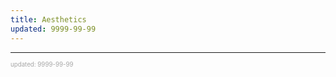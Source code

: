 ```yaml
---
title: Aesthetics
updated: 9999-99-99
---
```



---

<sup><sub><font color="#a6a6a6">updated: 9999-99-99</font></sub></sup>